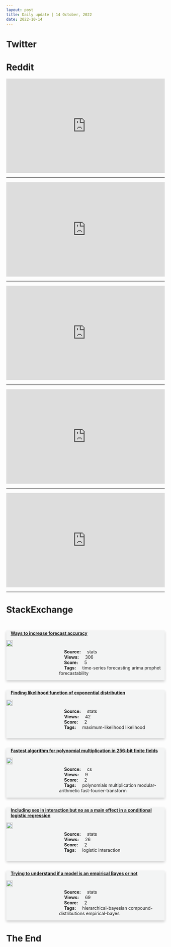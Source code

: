 ```yaml
---
layout: post
title: Daily update | 14 October, 2022
date: 2022-10-14
---
```


<script async src="https://platform.twitter.com/widgets.js" charset="utf-8"></script>


<script src='https://storage.ko-fi.com/cdn/scripts/overlay-widget.js'></script>
<script>
  kofiWidgetOverlay.draw('themldojo', {
    'type': 'floating-chat',
    'floating-chat.donateButton.text': 'Support me',
    'floating-chat.donateButton.background-color': '#f45d22',
    'floating-chat.donateButton.text-color': '#fff'
  });
</script>

# Twitter 

<blockquote class="twitter-tweet"><a href="https://twitter.com/Sumanth_077/status/1580467270442045440"></a></blockquote>

<blockquote class="twitter-tweet"><a href="https://twitter.com/ramironayar/status/1580595584066785280"></a></blockquote>

<blockquote class="twitter-tweet"><a href="https://twitter.com/tunguz/status/1580594479211216900"></a></blockquote>

<blockquote class="twitter-tweet"><a href="https://twitter.com/Sumanth_077/status/1580467283352121345"></a></blockquote>

<blockquote class="twitter-tweet"><a href="https://twitter.com/Sumanth_077/status/1580467291522682880"></a></blockquote>

<blockquote class="twitter-tweet"><a href="https://twitter.com/karpathy/status/1580609332739067905"></a></blockquote>

<blockquote class="twitter-tweet"><a href="https://twitter.com/DeepMind/status/1580534029933506562"></a></blockquote>

<blockquote class="twitter-tweet"><a href="https://twitter.com/ylecun/status/1580539800280449025"></a></blockquote>

<blockquote class="twitter-tweet"><a href="https://twitter.com/GoogleAI/status/1580639429311762434"></a></blockquote>

<blockquote class="twitter-tweet"><a href="https://twitter.com/ylecun/status/1580572819850596352"></a></blockquote>

# Reddit 

<iframe id="reddit-embed" src="https://www.redditmedia.com/r/MachineLearning/comments/y2pi2a/r_neural_networks_are_decision_trees?ref_source=embed&amp;ref=share&amp;embed=true" sandbox="allow-scripts allow-same-origin allow-popups" style="border: none;" height="300" width="100%" scrolling="yes"></iframe>
<hr style="width:100%;text-align:left;margin-left:0">
<iframe id="reddit-embed" src="https://www.redditmedia.com/r/dataengineering/comments/y2mdxi/thanks_to_everyone_here_that_contributes?ref_source=embed&amp;ref=share&amp;embed=true" sandbox="allow-scripts allow-same-origin allow-popups" style="border: none;" height="300" width="100%" scrolling="yes"></iframe>
<hr style="width:100%;text-align:left;margin-left:0">
<iframe id="reddit-embed" src="https://www.redditmedia.com/r/datascience/comments/y388m8/a_reminder_that_the_labor_market_is_heavily_a?ref_source=embed&amp;ref=share&amp;embed=true" sandbox="allow-scripts allow-same-origin allow-popups" style="border: none;" height="300" width="100%" scrolling="yes"></iframe>
<hr style="width:100%;text-align:left;margin-left:0">
<iframe id="reddit-embed" src="https://www.redditmedia.com/r/datascience/comments/y30ap6/careers_to_pivot_into_after_data_science?ref_source=embed&amp;ref=share&amp;embed=true" sandbox="allow-scripts allow-same-origin allow-popups" style="border: none;" height="300" width="100%" scrolling="yes"></iframe>
<hr style="width:100%;text-align:left;margin-left:0">
<iframe id="reddit-embed" src="https://www.redditmedia.com/r/dataengineering/comments/y2r6ml/celebrating_my_first_data_engineering_project?ref_source=embed&amp;ref=share&amp;embed=true" sandbox="allow-scripts allow-same-origin allow-popups" style="border: none;" height="300" width="100%" scrolling="yes"></iframe>
<hr style="width:100%;text-align:left;margin-left:0">

<style>
.card {
box-shadow: 0 4px 8px 0 rgba(0,0,0,0.2);
transition: 0.3s;
width: 100%;
background-color: #F3F4F4;
}
p{
    margin-left:  3em;
    padding-top: 1em;
}
.part2{
    display: grid;
    grid-template-columns: 1fr 3fr;
}
h4{
    margin: 1em;
}

.card:hover {
box-shadow: 0 8px 16px 0 rgba(0,0,0,0.2);
}
b {
padding: 2px 16px;
}
</style>
  
# StackExchange 


  <br>
  <div class="card">
  <h4><a href='https://stats.stackexchange.com/questions/592132/ways-to-increase-forecast-accuracy'>Ways to increase forecast accuracy</a></h4> 
  <div class="part2">
      <img src="https://cdn.sstatic.net/Sites/stats/Img/apple-touch-icon@2.png?v=344f57aa10cc" alt="Img missing!" style="width:40%">
      <p><b>Source:</b> stats<br><b>Views:</b> 306<br><b>Score:</b> 5<br><b>Tags:</b> <span class="badge badge-dark">time-series</span> <span class="badge badge-dark">forecasting</span> <span class="badge badge-dark">arima</span> <span class="badge badge-dark">prophet</span> <span class="badge badge-dark">forecastability</span></p> 
  </div>
  </div>
      
  <br>
  <div class="card">
  <h4><a href='https://stats.stackexchange.com/questions/592172/finding-likelihood-function-of-exponential-distribution'>Finding likelihood function of exponential distribution</a></h4> 
  <div class="part2">
      <img src="https://cdn.sstatic.net/Sites/stats/Img/apple-touch-icon@2.png?v=344f57aa10cc" alt="Img missing!" style="width:40%">
      <p><b>Source:</b> stats<br><b>Views:</b> 42<br><b>Score:</b> 2<br><b>Tags:</b> <span class="badge badge-dark">maximum-likelihood</span> <span class="badge badge-dark">likelihood</span></p> 
  </div>
  </div>
      
  <br>
  <div class="card">
  <h4><a href='https://cs.stackexchange.com/questions/154689/fastest-algorithm-for-polynomial-multiplication-in-256-bit-finite-fields'>Fastest algorithm for polynomial multiplication in 256-bit finite fields</a></h4> 
  <div class="part2">
      <img src="https://cdn.sstatic.net/Sites/cs/Img/apple-touch-icon@2.png?v=324a3e0c2b03" alt="Img missing!" style="width:40%">
      <p><b>Source:</b> cs<br><b>Views:</b> 9<br><b>Score:</b> 2<br><b>Tags:</b> <span class="badge badge-dark">polynomials</span> <span class="badge badge-dark">multiplication</span> <span class="badge badge-dark">modular-arithmetic</span> <span class="badge badge-dark">fast-fourier-transform</span></p> 
  </div>
  </div>
      
  <br>
  <div class="card">
  <h4><a href='https://stats.stackexchange.com/questions/592185/including-sex-in-interaction-but-no-as-a-main-effect-in-a-conditional-logistic-r'>Including sex in interaction but no as a main effect in a conditional logistic regression</a></h4> 
  <div class="part2">
      <img src="https://cdn.sstatic.net/Sites/stats/Img/apple-touch-icon@2.png?v=344f57aa10cc" alt="Img missing!" style="width:40%">
      <p><b>Source:</b> stats<br><b>Views:</b> 26<br><b>Score:</b> 2<br><b>Tags:</b> <span class="badge badge-dark">logistic</span> <span class="badge badge-dark">interaction</span></p> 
  </div>
  </div>
      
  <br>
  <div class="card">
  <h4><a href='https://stats.stackexchange.com/questions/592143/trying-to-understand-if-a-model-is-an-empirical-bayes-or-not'>Trying to understand if a model is an empirical Bayes or not</a></h4> 
  <div class="part2">
      <img src="https://cdn.sstatic.net/Sites/stats/Img/apple-touch-icon@2.png?v=344f57aa10cc" alt="Img missing!" style="width:40%">
      <p><b>Source:</b> stats<br><b>Views:</b> 69<br><b>Score:</b> 2<br><b>Tags:</b> <span class="badge badge-dark">hierarchical-bayesian</span> <span class="badge badge-dark">compound-distributions</span> <span class="badge badge-dark">empirical-bayes</span></p> 
  </div>
  </div>
      
# The End